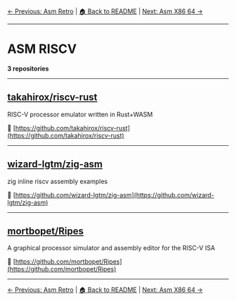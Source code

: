 [← Previous: Asm Retro](asm-retro.txt) | [🏠 Back to README](../README.md) | [Next: Asm X86 64 →](asm-x86-64.txt)

---

# ASM RISCV

**3 repositories**

---

## [takahirox/riscv-rust](https://github.com/takahirox/riscv-rust)

RISC-V processor emulator written in Rust+WASM

🔗 [https://github.com/takahirox/riscv-rust](https://github.com/takahirox/riscv-rust)

---

## [wizard-lgtm/zig-asm](https://github.com/wizard-lgtm/zig-asm)

zig inline riscv assembly examples

🔗 [https://github.com/wizard-lgtm/zig-asm](https://github.com/wizard-lgtm/zig-asm)

---

## [mortbopet/Ripes](https://github.com/mortbopet/Ripes)

A graphical processor simulator and assembly editor for the RISC-V ISA

🔗 [https://github.com/mortbopet/Ripes](https://github.com/mortbopet/Ripes)

---


[← Previous: Asm Retro](asm-retro.txt) | [🏠 Back to README](../README.md) | [Next: Asm X86 64 →](asm-x86-64.txt)
